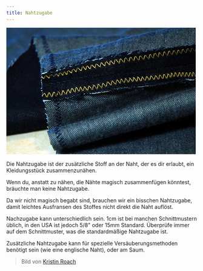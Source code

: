 ```yaml
---
title: Nahtzugabe
---
```


![Die Innenseite des Beins bei einem Paar Jeans. Die Nahtzugabe ist der dunkle, schmale Streifen neben der Naht. Sie wurde gezick-zackt, um sie vorm Ausfransen zu bewahren](zig-zag.jpg)

Die Nahtzugabe ist der zusätzliche Stoff an der Naht, der es dir erlaubt, ein Kleidungsstück zusammenzunähen.

Wenn du, anstatt zu nähen, die Nähte magisch zusammenfügen könntest, bräuchte man keine Nahtzugabe.

Da wir nicht magisch begabt sind, brauchen wir ein bisschen Nahtzugabe, damit leichtes Ausfransen des Stoffes nicht direkt die Naht auflöst.

Nachzugabe kann unterschiedlich sein. 1cm ist bei manchen Schnittmustern üblich, in den USA ist jedoch 5/8" oder 15mm Standard. Überprüfe immer auf dem Schnittmuster, was die standardmäßige Nahtzugabe ist.

Zusätzliche Nahtzugabe kann für spezielle Versäuberungsmethoden benötigt sein (wie eine englische Naht), oder am Saum.

> Bild von [Kristin Roach](https://www.flickr.com/photos/kristinroach/3161126359)

